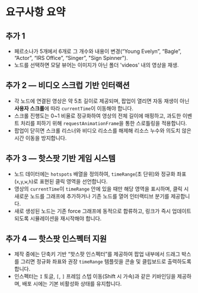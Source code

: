 # 요구사항 요약

## 추가 1
- 페르소나가 5개에서 6개로 그 개수와 내용이 변경(“Young Evelyn”, “Bagle”, “Actor”, “IRS Office”, “Singer”, "Sign Spinner").
- 노드를 선택하면 모달 뷰어는 이미지가 아닌 폴더 'videos' 내의 영상을 재생.

## 추가 2 — 비디오 스크럽 기반 인터랙션
- 각 노드에 연결된 영상은 약 5초 길이로 제공되며, 팝업이 열리면 자동 재생이 아닌 **사용자 스크롤**에 따라 `currentTime`이 이동해야 합니다.
- 스크롤 진행도는 0~1 비율로 정규화하여 영상의 전체 길이에 매핑하고, 과도한 이벤트 처리를 피하기 위해 `requestAnimationFrame`을 통한 스로틀링을 적용합니다.
- 팝업이 닫히면 스크롤 리스너와 비디오 리소스를 해제해 리소스 누수와 의도치 않은 시간 이동을 방지합니다.

## 추가 3 — 핫스팟 기반 게임 시스템
- 노드 데이터에는 `hotspots` 배열을 정의하여, `timeRange`(초 단위)와 정규화 좌표(`x`,`y`,`w`,`h`)로 표현된 클릭 영역을 선언합니다.
- 영상의 `currentTime`이 `timeRange` 안에 있을 때만 해당 영역을 표시하며, 클릭 시 새로운 노드를 그래프에 추가하거나 기존 노드를 열어 인터랙티브 분기를 제공합니다.
- 새로 생성된 노드는 기존 force 그래프에 동적으로 합류하고, 링크가 즉시 업데이트되도록 시뮬레이션을 재시작해야 합니다.

## 추가 4 — 핫스팟 인스펙터 지원
- 제작 중에는 단축키 기반 “핫스팟 인스펙터”를 제공하여 팝업 내부에서 드래그 박스를 그리면 정규화 좌표와 권장 `timeRange` 템플릿을 콘솔 및 클립보드로 출력하도록 합니다.
- 인스펙터는 `I` 토글, `[`, `]` 프레임 스텝 이동(Shift 시 가속)과 같은 키바인딩을 제공하며, 배포 시에는 기본 비활성화 상태를 유지합니다.
